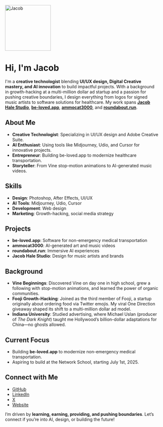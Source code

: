 <img src="https://avatars.githubusercontent.com/u/94732917?s=400&u=d79e03c5d9acaa81198c7c8ec75e5efbbfa6423c&v=4" alt="Jacob" width="150" height="150">

# Hi, I'm Jacob 

I'm a **creative technologist** blending **UI/UX design, Digital Creative mastery, and AI innovation** to build impactful projects. With a background in growth-hacking at a multi-million dollar ad startup and a passion for pushing creative boundaries, I design everything from logos for signed music artists to software solutions for healthcare. My work spans **[Jacob Hale Studio](https://jacobhalestudio.net)**, **[be-loved.app](http://be-loved.app/about)**, **[ammocat3000](https://ammocat3000.com)**, and **[roundabout.run](https://roundabout.run)**.

## About Me
- **Creative Technologist**: Specializing in UI/UX design and Adobe Creative Suite.
- **AI Enthusiast**: Using tools like Midjourney, Udio, and Cursor for innovative projects.
- **Entrepreneur**: Building be-loved.app to modernize healthcare transportation.
- **Storyteller**: From Vine stop-motion animations to AI-generated music videos.

## Skills
- **Design**: Photoshop, After Effects, UI/UX
- **AI Tools**: Midjourney, Udio, Cursor
- **Development**: Web design
- **Marketing**: Growth-hacking, social media strategy

## Projects
- **be-loved.app**: Software for non-emergency medical transportation
- **ammocat3000**: AI-generated art and music videos
- **roundabout.run**: Immersive AI experiences
- **Jacob Hale Studio**: Design for music artists and brands

## Background
- **Vine Beginnings**: Discovered Vine on day one in high school, grew a following with stop-motion animations, and learned the power of organic communities.
- **Fooji Growth-Hacking**: Joined as the third member of Fooji, a startup originally about ordering food via Twitter emojis. My viral One Direction giveaway shaped its shift to a multi-million dollar ad model. 
- **Indiana University**: Studied advertising, where Michael Uslan (producer of *The Dark Knight*) taught me Hollywood’s billion-dollar adaptations for China—no ghosts allowed.

## Current Focus
- Building **be-loved.app** to modernize non-emergency medical transportation.
- Aspiring to build at the Network School, starting July 1st, 2025.

## Connect with Me
- [GitHub](https://github.com/sailorjacob)
- [LinkedIn](https://www.linkedin.com/in/jacobhalestudio)
- [X](https://x.com/killmefxster)
- [Website](https://jacobhalestudio.net)

I’m driven by **learning, earning, providing, and pushing boundaries**. Let’s connect if you’re into AI, design, or building the future!
